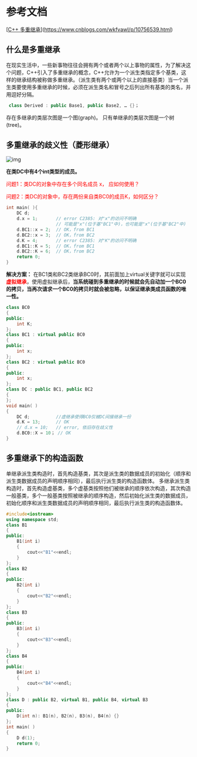 # 参考文档

[[C++ 多重继承](https://www.cnblogs.com/wkfvawl/p/10756539.html)](https://www.cnblogs.com/wkfvawl/p/10756539.html)

## 什么是多重继承

在现实生活中，一些新事物往往会拥有两个或者两个以上事物的属性，为了解决这个问题，C++引入了多重继承的概念，C++允许为一个派生类指定多个基类，这样的继承结构被称做多重继承。（派生类有两个或两个以上的直接基类）当一个派生类要使用多重继承的时候，必须在派生类名和冒号之后列出所有基类的类名，并用逗好分隔。

```c++
 class Derived : public Base1, public Base2, … {}；
```

存在多继承的类层次图是一个图(graph)。
只有单继承的类层次图是一个树(tree)。

## 多重继承的歧义性（菱形继承）

![img](https://img2018.cnblogs.com/blog/1358881/201904/1358881-20190423150958351-501743796.png)

**在类DC中有4个int类型的成员。**

<font color=red>问题1：类DC的对象中存在多个同名成员 x， 应如何使用？</font>

<font color=red>问题2：类DC的对象中，存在两份来自类BC0的成员K，如何区分？</font>

```cpp
int main( ){
    DC d;
    d.x = 1;       // error C2385: 对"x"的访问不明确
                   // 可能是"x"(位于基"BC1"中)，也可能是"x"(位于基"BC2"中)
    d.BC1::x = 2;  // OK，from BC1
    d.BC2::x = 3;  // OK，from BC2
    d.K = 4;       // error C2385: 对"K"的访问不明确
    d.BC1::K = 5;  // OK，from BC1
    d.BC2::K = 6;  // OK，from BC2
    return 0;
}
```

**解决方案：**
在BC1类和BC2类继承BC0时，其前面加上virtual关键字就可以实现<font color=red>**虚拟继承**</font>，使用虚拟继承后，**当系统碰到多重继承的时候就会先自动加一个BC0的拷贝，当再次请求一个BC0的拷贝时就会被忽略，以保证继承类成员函数的唯一性。**

```cpp
class BC0
{
public:
    int K;
};
class BC1 : virtual public BC0
{
public:
    int x;
};
class BC2 : virtual public BC0
{
public:
    int x;
};
class DC : public BC1, public BC2
{
};
void main( )
{
    DC d;          //虚继承使得BC0仅被DC间接继承一份
    d.K = 13;      // OK
  	// d.x = 10;   // error, 依旧存在歧义性
    d.BC0::X = 10； // OK
}
```

## 多重继承下的构造函数

单继承派生类构造时，首先构造基类，其次是派生类的数据成员的初始化（顺序和派生类数据成员的声明顺序相同），最后执行派生类的构造函数体。
多继承派生类构造时，首先构造虚基类，多个虚基类按照他们被继承的顺序依次构造，其次构造一般基类，多个一般基类按照被继承的顺序构造，然后初始化派生类的数据成员，初始化顺序和派生类数据成员的声明顺序相同，最后执行派生类的构造函数体。

```cpp
#include<iostream>
using namespace std;
class B1
{
public:
    B1(int i)
    {
        cout<<"B1"<<endl;
    }
};
class B2
{
public:
    B2(int i)
    {
        cout<<"B2"<<endl;
    }
};
class B3
{
public:
    B3(int i)
    {
        cout<<"B3"<<endl;
    }
};
class B4
{
public:
    B4(int i)
    {
        cout<<"B4"<<endl;
    }
};
class D : public B2, virtual B1, public B4, virtual B3
{
public:
    D(int n): B1(n), B2(n), B3(n), B4(n) {}
};
int main( )
{
    D d(1);
    return 0;
}
```

